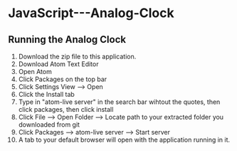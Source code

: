# JavaScript---Analog-Clock

## Running the Analog Clock

1. Download the zip file to this application.
2. Download Atom Text Editor
3. Open Atom
4. Click Packages on the top bar
5. Click Settings View --> Open
6. Click the Install tab
7. Type in "atom-live server" in the search bar wihtout the quotes, then click packages, then click install
8. Click File --> Open Folder --> Locate path to your extracted folder you downloaded from git
9. Click Packages --> atom-live server --> Start server
10. A tab to your default browser will open with the application running in it.
